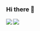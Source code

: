 ### Hi there 👋

<a href="">
  <img align="left" src="https://github-readme-stats.vercel.app/api?username=phibeck&count_private=true&include_all_commits=true&show_icons=true&theme=cobalt" />
</a>
<a href="">
  <img align="left" src="https://github-readme-stats.vercel.app/api/top-langs/?username=phibeck&theme=cobalt&show_icons=true" />
</a>

<!--
**phibeck/phibeck** is a ✨ _special_ ✨ repository because its `README.md` (this file) appears on your GitHub profile.

Here are some ideas to get you started:

- 🔭 I’m currently working on ...
- 🌱 I’m currently learning ...
- 👯 I’m looking to collaborate on ...
- 🤔 I’m looking for help with ...
- 💬 Ask me about ...
- 📫 How to reach me: ...
- 😄 Pronouns: ...
- ⚡ Fun fact: ...
-->
